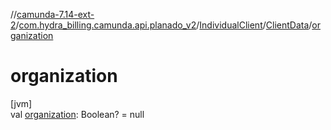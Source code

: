 //[camunda-7.14-ext-2](../../../../index.md)/[com.hydra_billing.camunda.api.planado_v2](../../index.md)/[IndividualClient](../index.md)/[ClientData](index.md)/[organization](organization.md)

# organization

[jvm]\
val [organization](organization.md): Boolean? = null
